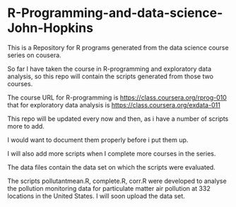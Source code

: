 # R-Programming-and-data-science-John-Hopkins

This is a Repository for R programs generated from the data science course series on cousera.

So far I have taken the course in R-programming and exploratory data analysis, so this 
repo will contain the scripts generated from those two courses.

The course URL for R-programming is https://class.coursera.org/rprog-010
that for exploratory data analysis is https://class.coursera.org/exdata-011

This repo will be updated every now and then, as i have a number of scripts more to add.

I would want to document them properly before i put them up.

I will also add more scripts when I complete more courses in the series.

The data files contain the data set on which the scripts were evaluated.

The scripts pollutantmean.R, complete.R, corr.R were developed to analyse the pollution monitoring
data for particulate matter air pollution at 332 locations in the United States. I will soon upload the data set.
